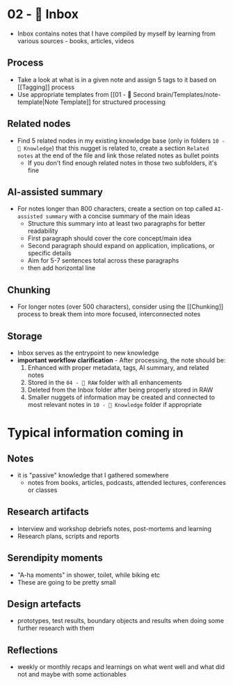 # 02 - 📩 Inbox
- Inbox contains notes that I have compiled by myself by learning from various sources - books, articles, videos
## Process
- Take a look at what is in a given note and assign 5 tags to it based on [[Tagging]] process
- Use appropriate templates from [[01 - 🤖 Second brain/Templates/note-template|Note Template]] for structured processing
## Related nodes
- Find 5 related nodes in my existing knowledge base (only in folders `10 - 🧠 Knowledge`) that this nugget is related to, create a section `Related notes` at the end of the file and link those related notes as bullet points
	- If you don't find enough related notes in those two subfolders, it's fine
## AI-assisted summary
- For notes longer than 800 characters, create a section on top called `AI-assisted summary` with a concise summary of the main ideas
  - Structure this summary into at least two paragraphs for better readability
  - First paragraph should cover the core concept/main idea
  - Second paragraph should expand on application, implications, or specific details
  - Aim for 5-7 sentences total across these paragraphs
  - then add horizontal line
## Chunking
- For longer notes (over 500 characters), consider using the [[Chunking]] process to break them into more focused, interconnected notes
## Storage
- Inbox serves as the entrypoint to new knowledge
- **important workflow clarification** - After processing, the note should be:
  1. Enhanced with proper metadata, tags, AI summary, and related notes
  2. Stored in the `04 - 💽 RAW` folder with all enhancements
  3. Deleted from the Inbox folder after being properly stored in RAW
  4. Smaller nuggets of information may be created and connected to most relevant notes in `10 - 🧠 Knowledge` folder if appropriate
# Typical information coming in
## Notes
- it is "passive" knowledge that I gathered somewhere
	- notes from books, articles, podcasts, attended lectures, conferences or classes
## Research artifacts
- Interview and workshop debriefs notes, post-mortems and learning
- Research plans, scripts and reports
## Serendipity moments
- "A-ha moments" in shower, toilet, while biking etc
- These are going to be pretty small
## Design artefacts
- prototypes, test results, boundary objects and results when doing some further research with them
## Reflections
- weekly or monthly recaps and learnings on what went well and what did not and maybe with some actionables
